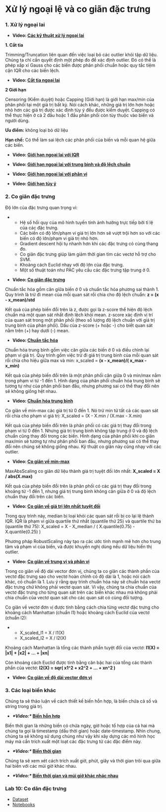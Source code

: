 # Xử lý ngoại lệ và co giãn đặc trưng



### 1. Xử lý ngoại lai

- **Video: [Các kỹ thuật xử lý ngoại lai](https://funix.udemy.com/course/feature-engineering-for-machine-learning/learn/lecture/16170445#overview)**

**1. Cắt tỉa**

Trimming/Truncation liên quan đến việc loại bỏ các outlier khỏi tập dữ liệu. Chúng ta chỉ cần quyết định một phép đo để xác định outlier. Đó có thể là phép xấp xỉ Gauss cho các biến được phân phối chuẩn hoặc quy tắc tiệm cận IQR cho các biến lệch.

- **Video: [Cắt tỉa ngoại lai](https://funix.udemy.com/course/feature-engineering-for-machine-learning/learn/lecture/16170449#overview)**

**2 Giới hạn**

Censoring (Kiểm duyệt) hoặc Capping (Giới hạn) là giới hạn max/min của phân phối tại một giá trị bất kỳ. Nói cách khác, những giá trị lớn hơn hoặc nhỏ hơn các giá trị được xác định tùy ý đều được kiểm duyệt. Capping có thể thực hiện ở cả 2 đầu hoặc 1 đầu phân phối còn tùy thuộc vào biến và người dùng.

**Ưu điểm:** không loại bỏ dữ liệu

**Hạn chế:** Có thể làm sai lệch các phân phối của biến và mỗi quan hệ giữa các biến.

- **Video: [Giới hạn ngoại lai với IQR](https://funix.udemy.com/course/feature-engineering-for-machine-learning/learn/lecture/8749894#overview)**

- **Video: [Giới hạn ngoại lai với trung bình và độ lệch chuẩn](https://funix.udemy.com/course/feature-engineering-for-machine-learning/learn/lecture/8749120#overview)**
- **Video: [Giới hạn ngoại lai với phân vị](https://funix.udemy.com/course/feature-engineering-for-machine-learning/learn/lecture/16170461#overview)**
- **Video: [Giới hạn tùy ý](https://funix.udemy.com/course/feature-engineering-for-machine-learning/learn/lecture/16170463#overview)**



### 2. Co giãn đặc trưng

Độ lớn của đặc trưng quan trọng vì:

- - Hệ số hồi quy của mô hình tuyến tính ảnh hưởng trực tiếp bởi tỉ lệ của các đặc trưng.
  - Các biến có độ lớn/phạm vi giá trị lớn hơn sẽ vượt trội hơn so với các biến có độ lớn/phạm vi giá trị nhỏ hơn.
  - Gradient descent hội tụ nhanh hơn khi các đặc trưng có cùng thang đo.
  - Co giãn đặc trưng giúp làm giảm thời gian tìm các vectơ hỗ trợ cho SVM.
  - Khoảng cách Euclid nhạy với độ lớn của đặc trưng.
  - Một số thuật toán như PAC yêu cầu các đặc trưng tập trung ở 0.

- **Video: [Co giãn đặc trưng](https://funix.udemy.com/course/feature-engineering-for-machine-learning/learn/lecture/16341806#overview)**



Chuẩn tắc hóa gồm căn giữa biến ở 0 và chuẩn tắc hóa phương sai thành 1. Quy trình là trừ đi mean của mỗi quan sát rồi chia cho độ lệch chuẩn: **z = (x - x_mean)/std**

Kết quả của phép biến đổi trên là z, được gọi là z-score thể hiện độ lệch chuẩn mà một quan sát nhất định lệch khỏi mean. z-score xác định vị trí của quan sát trong một phân phối (theo số lượng độ lệch chuẩn với giá trị trung bình của phân phối). Dấu của z-score (+ hoặc -) cho biết quan sát nằm trên (+) hay dưới (-) mean.

- **Video: [Chuẩn tắc hóa](https://funix.udemy.com/course/feature-engineering-for-machine-learning/learn/lecture/16366820#overview)**



Chuẩn hóa trung bình gồm việc căn giữa các biến ở 0 và điều chỉnh lại phạm vi giá trị. Quy trình gồm việc trừ đi giá trị trung bình của mỗi quan sát rồi chia cho hiệu giữa max và min: x_scaled = **(x - x_mean)/( x_max - x_min)**

Kết quả của phép biến đổi trên là một phân phối căn giữa 0 và min/max nằm trong phạm vi từ -1 đến 1. Hình dạng của phân phối chuẩn hóa trung bình sẽ tương tự như của phân phối ban đầu, nhưng phương sai có thể thay đổi nên sẽ không giống hệt nhau.

- **Video: [Chuẩn hóa trung bình](https://funix.udemy.com/course/feature-engineering-for-machine-learning/learn/lecture/16341810#overview)**



Co giãn về min-max các giá trị từ 0 đến 1. Nó trừ min từ tất cả các quan sát rồi chia cho phạm vi giá trị: X_scaled = (X - X.min / (X.max - X.min)

Kết quả của phép biến đổi trên là phân phối có các giá trị thay đổi trong phạm vi từ 0 đến 1. Nhưng giá trị trung bình không tập trung ở 0 và độ lệch chuẩn cũng thay đổi trong các biến. Hình dạng của phân phối khi co giãn max/min sẽ tương tự như phân phối ban đầu, nhưng phương sai có thể thay đổi nên chúng sẽ không giống nhau. Kỹ thuật co giãn này cũng nhạy với các outlier.

- **Video: [Co giãn về min-max](https://funix.udemy.com/course/feature-engineering-for-machine-learning/learn/lecture/16367234#overview)**



MaxAbsScaling co giãn dữ liệu thành giá trị tuyệt đối lớn nhất: **X_scaled = X / abs(X.max)**

Kết quả của phép biến đổi trên là phân phối có các giá trị thay đổi trong khoảng từ -1 đến 1, nhưng giá trị trung bình không căn giữa ở 0 và độ lệch chuẩn thay đổi trên các biến.

- **Video: [Co giãn về giá trị lớn nhất tuyệt đối](https://funix.udemy.com/course/feature-engineering-for-machine-learning/learn/lecture/16341818#overview)**



Trong quy trình này, median bị loại khỏi các quan sát rồi bị co lại lệ thành IQR. IQR là phạm vi giữa quartile thứ nhất (quantile thứ 25) và quartile thứ ba (quantile thứ 75): X_scaled = X - X_median / ( X.quantile(0.75) - X.quantile(0.25) )

Phương pháp RobustScaling này tạo ra các ước tính mạnh mẽ hơn cho trung tâm và phạm vi của biến, và được khuyến nghị dùng nếu dữ liệu hiển thị outlier.

- **Video: [Co giãn về trung vị và phân vị](https://funix.udemy.com/course/feature-engineering-for-machine-learning/learn/lecture/16367602#overview)**



Trong co giãn về độ dài vector đơn vị, chúng ta co giãn các thành phần của vectơ đặc trưng sao cho vectơ hoàn chỉnh có độ dài là 1, hoặc nói cách khác, có chuẩn là 1. Lưu ý rằng quy trình chuẩn hóa này sẽ chuẩn hóa vectơ đặc trưng chứ không phải vectơ quan sát. Vì vậy, chúng ta chia chuẩn của vectơ đặc trưng cho từng quan sát trên các biến khác nhau mà không phải chia chuẩn của vectơ quan sát cho các quan sát có cùng đối tượng.

Co giãn về vectơ đơn vị được tính bằng cách chia từng vectơ đặc trưng cho khoảng cách Manhattan (chuẩn l1) hoặc khoảng cách Euclid của vectơ (chuẩn l2):

- - X_scaled_l1 = X / l1(X)
  - X_scaled_l2 = X / l2(X)

Khoảng cách Manhattan là tổng các thành phần tuyệt đối của vectơ: **l1(X) = |x1| + |x2| + ... + |xn|**

Còn khoảng cách Euclid được tính bằng căn bậc hai của tổng các thành phần của vectơ: **l2(X) = sqr( x1^2 + x2^2 + ... + xn^2 )**

- **Video: [Co giãn về độ dài vector đơn vị](https://funix.udemy.com/course/feature-engineering-for-machine-learning/learn/lecture/16341822#overview)**



### 3. Các loại biến khác

Chúng ta sẽ thảo luận về cách thiết kế biến hỗn hợp, là biến chứa cả số và string trong giá trị.

- ***\*Video:\** [Biến hỗn hợp](https://funix.udemy.com/course/feature-engineering-for-machine-learning/learn/lecture/8903194#overview)**

Biến thời gian là những biến có chứa ngày, giờ hoặc tổ hợp của cả hai mà chúng ta gọi là timestamp (dấu thời gian) hoặc date-timestamp. Nhìn chung, chúng ta sẽ không sử dụng chúng như vậy khi xây dựng các mô hình học máy mà cần trích xuất một loạt các đặc trưng từ các đặc điểm này.

- ***\*Video:\** [Biến thời gian](https://funix.udemy.com/course/feature-engineering-for-machine-learning/learn/lecture/16421654#overview)**

Chúng ta sẽ xem xét cách trích xuất giờ, phút, giây và thời gian trôi qua giữa hai biến với các múi giờ khác nhau.

- ***\*Video:\** [Biến thời gian và múi giờ khác nhác nhau](https://funix.udemy.com/course/feature-engineering-for-machine-learning/learn/lecture/16386540#overview)**

### Lab 10: Co dãn đặc trưng

- [Dataset](https://drive.google.com/file/d/17QvEIOCNPUz3WHdvf3vwbHoDj_O5w8Hd/view)
- [Notebooks](labs/lab10.zip)